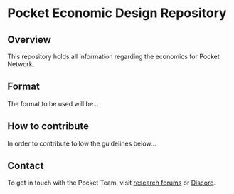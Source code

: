 # Pocket Economic Design Repository

## Overview
This repository holds all information regarding the economics for Pocket Network.

## Format
The format to be used will be...

## How to contribute 
In order to contribute follow the guidelines below...

## Contact
To get in touch with the Pocket Team, visit [research forums](https://forums.pokt.network) or [Discord]().